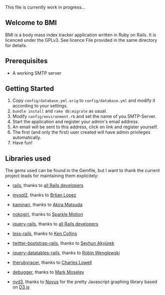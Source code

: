 This file is currently work in progress...

## Welcome to BMI

BMI is a body mass index tracker application written in Ruby on Rails.
It is licenced under the GPLv3. See licence File provided in the same directory for details.


## Prerequisites

* A working SMTP server

## Getting Started

1. Copy `config/database.yml.orig`  to `config/database.yml` and modify it according to your settings.
2. `bundle install` and `rake db:migrate` as usual.
2. Modify `config/environment.rb` and set the name of you SMTP-Server.
3. Start the application and register your admin's email address.
4. An email will be sent to this address, click on link and register yourself.
5. The first (and only the first) user created will have admin privileges automatically.
6. Have fun!

## Libraries used 

The gems used can be found in the Gemfile, but I want to thank the current project leads for maintaining them explicitely:
* [rails](https://github.com/rails/rails), thanks to [all Rails developers](https://github.com/rails)
* [mysql2](https://github.com/brianmario/mysql2), thanks to [Brtian Lopez](https://github.com/brianmario)
* [kaminari](https://github.com/amatsuda/kaminari), thanks to [Akira Matsuda](https://github.com/amatsuda)
* [nokogiri](https://github.com/sparklemotion/nokogiri), thanks to [Sparkle Motion](https://github.com/sparklemotion)
* [jquery-rails](https://github.com/rails/jquery-rails), thanks to [all Rails developers](https://github.com/rails)
* [less-rails](https://github.com/metaskills/less-rails), thanks to [Ken Collins](https://github.com/metaskills)
* [twitter-bootstrap-rails](https://github.com/seyhunak/twitter-bootstrap-rails), thanks to [Seyhun Akyürek](https://github.com/seyhunak)
* [jquery-datatables-rails](https://github.com/rweng/jquery-datatables-rails), thanks to [Robin Wenglewski](https://github.com/rweng)
* [therubyracer](https://github.com/cowboyd/therubyracer), thanks to [Charles Lowell](https://github.com/cowboyd)
* [debugger](https://github.com/mark-moseley/ruby-debug), thanks to [Mark Moseley](https://github.com/mark-moseley)

* [nvd3](http://nvd3.org/), thanks to [Novus](https://github.com/novus) for the pretty Javascript graphing library based on [D3.js](http://d3js.org/)